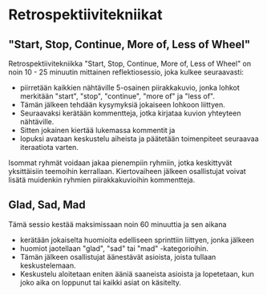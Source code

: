 # Retrospektiivitekniikat

## "Start, Stop, Continue, More of, Less of Wheel"
Retrospektiivitekniikka "Start, Stop, Continue, More of, Less of Wheel" on noin 10 - 25 minuutin mittainen reflektiosessio, joka kulkee seuraavasti:

* piirretään kaikkien nähtäville 5-osainen piirakkakuvio, jonka lohkot merkitään "start", "stop", "continue", "more of" ja "less of".
* Tämän jälkeen tehdään kysymyksiä jokaiseen lohkoon liittyen.
* Seuraavaksi kerätään kommentteja, jotka kirjataa kuvion yhteyteen nähtäville.
* Sitten jokainen kiertää lukemassa kommentit ja 
* lopuksi avataan keskustelu aiheista ja päätetään toimenpiteet seuraavaa iteraatiota varten.

Isommat ryhmät voidaan jakaa pienempiin ryhmiin, jotka keskittyvät yksittäisiin teemoihin kerrallaan. Kiertovaiheen jälkeen osallistujat voivat lisätä muidenkin ryhmien piirakkakuvioihin kommentteja.

## Glad, Sad, Mad

Tämä sessio kestää maksimissaan noin 60 minuuttia ja sen aikana 
* kerätään jokaiselta huomioita edelliseen sprinttiin liittyen, jonka jälkeen
* huomiot jaotellaan "glad", "sad" tai "mad" -kategorioihin.
* Tämän jälkeen osallistujat äänestävät asioista, joista tullaan keskustelemaan. 
* Keskustelu aloitetaan eniten ääniä saaneista asioista ja lopetetaan, kun joko aika on loppunut tai kaikki asiat on käsitelty.


